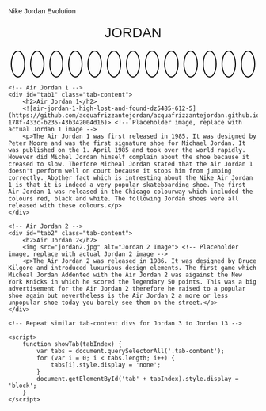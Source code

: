 Nike Jordan Evolution
<html lang="en">
<head>
    <meta charset="UTF-8">
    <meta name="viewport" content="width=device-width, initial-scale=1.0">
    <title>Jordan Shoe Collection</title>
    <link rel="stylesheet" href="https://cdnjs.cloudflare.com/ajax/libs/github-markdown-css/4.0.0/github-markdown.min.css">
    <link rel="stylesheet" href="https://fonts.googleapis.com/css2?family=Ahorni&display=swap">
    <style>
        body {
            font-family: Arial, sans-serif;
        }
        .header {
            text-align: center;
            font-size: 28px; /* Changed font size to 28px */
            margin-top: 20px;
            font-family: 'Ahorni', sans-serif; /* Changed font family to Ahorni */
            text-transform: uppercase; /* Ensures uppercase */
        }
        .tabs {
            display: flex;
            justify-content: center;
            margin-top: 20px;
        }
        .tab {
            padding: 10px; /* Adjusted padding */
            border: 2px solid #000; /* Border for basketball outline */
            cursor: pointer;
            margin: 0 5px;
            border-radius: 50%; /* Rounded shape */
            width: 30px; /* Set width and height */
            height: 30px; /* Set width and height */
            display: flex;
            justify-content: center;
            align-items: center;
        }
        .tab-content {
            display: none;
            margin-top: 20px;
        }
        .tab-content.active {
            display: block;
        }
        .tab-content img {
            max-width: 100%; /* Ensure image fits within tab-content */
            height: auto; /* Maintain aspect ratio */
        }
    </style>
</head>
<body>
    <div class="header">JORDAN</div> <!-- Changed "Jordan" to uppercase -->
    <div class="tabs">
        <div class="tab" onclick="showTab(1)"></div> <!-- Empty div for basketball outline -->
        <div class="tab" onclick="showTab(2)"></div>
        <div class="tab" onclick="showTab(3)"></div>
        <div class="tab" onclick="showTab(4)"></div>
        <div class="tab" onclick="showTab(5)"></div>
        <div class="tab" onclick="showTab(6)"></div>
        <div class="tab" onclick="showTab(7)"></div>
        <div class="tab" onclick="showTab(8)"></div>
        <div class="tab" onclick="showTab(9)"></div>
        <div class="tab" onclick="showTab(10)"></div>
        <div class="tab" onclick="showTab(11)"></div>
        <div class="tab" onclick="showTab(12)"></div>
        <div class="tab" onclick="showTab(13)"></div>
    </div>
    
    <!-- Air Jordan 1 -->
    <div id="tab1" class="tab-content">
        <h2>Air Jordan 1</h2>
        <![air-jordan-1-high-lost-and-found-dz5485-612-5](https://github.com/acquafrizzantejordan/acquafrizzantejordan.github.io/assets/145576039/7e13b11c-178f-433c-b235-43b342004d16)> <!-- Placeholder image, replace with actual Jordan 1 image -->
        <p>The Air Jordan 1 was first released in 1985. It was designed by Peter Moore and was the first signature shoe for Michael Jordan. It was published on the 1. April 1985 and took over the world rapidly. However did Michel Jordan himself complain about the shoe because it creased to slow. Therfore Micheal Jordan stated that the Air Jordan 1 doesn't perform well on court because it stops him from jumping correctly. Abother fact which is intresting about the Nike Air Jordan 1 is that it is indeed a very popular skateboarding shoe. The first Air Jordan 1 was released in the Chicago colourway which included the colours red, black and white. The following Jordan shoes were all released with these colours.</p>
    </div>
    
    <!-- Air Jordan 2 -->
    <div id="tab2" class="tab-content">
        <h2>Air Jordan 2</h2>
        <img src="jordan2.jpg" alt="Jordan 2 Image"> <!-- Placeholder image, replace with actual Jordan 2 image -->
        <p>The Air Jordan 2 was released in 1986. It was designed by Bruce Kilgore and introduced luxurious design elements. The first game which Micheal Jordan Addented with the Air Jordan 2 was aigainst the New York Knicks in which he scored the legendary 50 points. This was a big advertisement for the Air Jordan 2 therefore he raised to a popular shoe again but nevertheless is the Air Jordan 2 a more or less unpopular shoe today you barely see them on the street.</p>
    </div>

    <!-- Repeat similar tab-content divs for Jordan 3 to Jordan 13 -->

    <script>
        function showTab(tabIndex) {
            var tabs = document.querySelectorAll('.tab-content');
            for (var i = 0; i < tabs.length; i++) {
                tabs[i].style.display = 'none';
            }
            document.getElementById('tab' + tabIndex).style.display = 'block';
        }
    </script>
</body>
</html>

